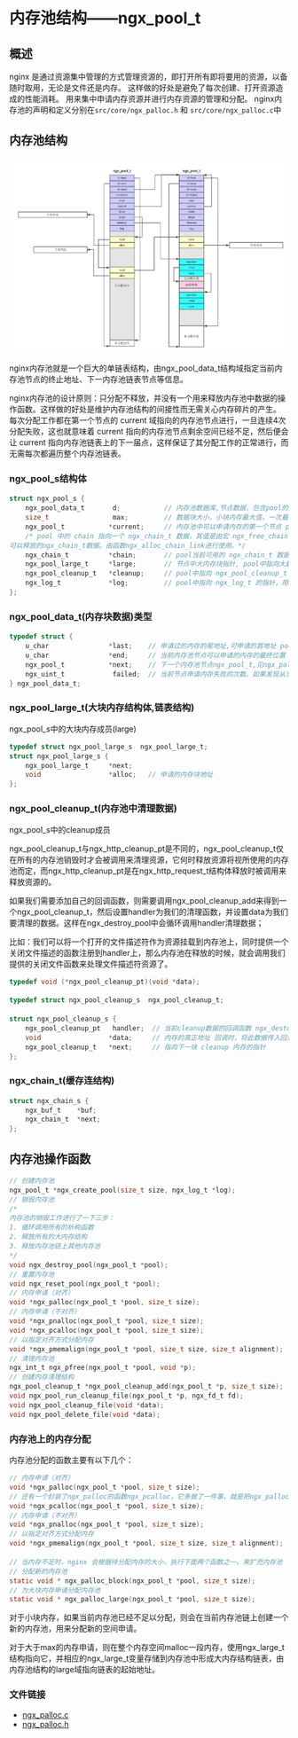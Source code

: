 # 内存池结构——ngx_pool_t #

## 概述
nginx 是通过资源集中管理的方式管理资源的，即打开所有即将要用的资源，以备随时取用，无论是文件还是内存。
这样做的好处是避免了每次创建、打开资源造成的性能消耗。
用来集中申请内存资源并进行内存资源的管理和分配。
nginx内存池的声明和定义分别在`src/core/ngx_palloc.h` 和 `src/core/ngx_palloc.c`中

## 内存池结构

![内存池结构](https://raw.githubusercontent.com/dyike/read_code_of_nginx/master/images/ngx_pool_t.png)

nginx内存池就是一个巨大的单链表结构，由ngx_pool_data_t结构域指定当前内存池节点的终止地址、下一内存池链表节点等信息。

nginx内存池的设计原则：只分配不释放，并没有一个用来释放内存池中数据的操作函数。这样做的好处是维护内存池结构的间接性而无需关心内存碎片的产生。
每次分配工作都在第一个节点的 current 域指向的内存池节点进行，一旦连续4次分配失败，这也就意味着 current 指向的内存池节点剩余空间已经不足，然后便会让 current 指向内存池链表上的下一届点，这样保证了其分配工作的正常进行，而无需每次都遍历整个内存池链表。

### ngx_pool_s结构体
```c
struct ngx_pool_s {
    ngx_pool_data_t       d;           // 内存池数据库,节点数据，包含pool的数据区指针的结构体 pool->d.last ~ pool->d.end 中的内存区便是可用数据区
    size_t                max;         // 数据块大小，小块内存最大值，一次最多从pool中开辟的最大空间
    ngx_pool_t           *current;     // 内存池中可以申请内存的第一个节点 pool当前正在pool的指针 current 永远指向此pool的开始地址。(current的意思是当前的pool地址)
    /* pool 中的 chain 指向一个 ngx_chain_t 数据，其值是由宏 ngx_free_chain 进行赋予的，指向之前用完了的，
可以释放的ngx_chain_t数据。由函数ngx_alloc_chain_link进行使用。*/
    ngx_chain_t          *chain;       // pool当前可用的 ngx_chain_t 数据，注意：由 ngx_free_chain 赋值   ngx_alloc_chain_link
    ngx_pool_large_t     *large;       // 节点中大内存块指针, pool中指向大数据快的指针（大数据快是指 size > max 的数据块）
    ngx_pool_cleanup_t   *cleanup;     // pool中指向 ngx_pool_cleanup_t 数据块的指针 //cleanup在ngx_pool_cleanup_add赋值
    ngx_log_t            *log;         // pool中指向 ngx_log_t 的指针，用于写日志的ngx_event_accept会赋值
};
```
### ngx_pool_data_t(内存块数据)类型
```c
typedef struct {
    u_char               *last;    // 申请过的内存的尾地址,可申请的首地址 pool->d.last ~ pool->d.end 中的内存区便是可用数据区。
    u_char               *end;     // 当前内存池节点可以申请的内存的最终位置
    ngx_pool_t           *next;    // 下一个内存池节点ngx_pool_t,见ngx_palloc_block
    ngx_uint_t            failed;  // 当前节点申请内存失败的次数。如果发现从当前pool中分配内存失败四次，则使用下一个pool,见ngx_palloc_block
} ngx_pool_data_t;
```

### ngx_pool_large_t(大块内存结构体,链表结构)

ngx_pool_s中的大块内存成员(large)

```c
typedef struct ngx_pool_large_s  ngx_pool_large_t;
struct ngx_pool_large_s {
    ngx_pool_large_t     *next;
    void                 *alloc;   // 申请的内存块地址
};
```

### ngx_pool_cleanup_t(内存池中清理数据)

ngx_pool_s中的cleanup成员

ngx_pool_cleanup_t与ngx_http_cleanup_pt是不同的，ngx_pool_cleanup_t仅在所有的内存池销毁时才会被调用来清理资源，它何时释放资源将视所使用的内存池而定，而ngx_http_cleanup_pt是在ngx_http_request_t结构体释放时被调用来释放资源的。

如果我们需要添加自己的回调函数，则需要调用ngx_pool_cleanup_add来得到一个ngx_pool_cleanup_t，然后设置handler为我们的清理函数，并设置data为我们要清理的数据。这样在ngx_destroy_pool中会循环调用handler清理数据；

比如：我们可以将一个打开的文件描述符作为资源挂载到内存池上，同时提供一个关闭文件描述的函数注册到handler上，那么内存池在释放的时候，就会调用我们提供的关闭文件函数来处理文件描述符资源了。

```c
typedef void (*ngx_pool_cleanup_pt)(void *data);

typedef struct ngx_pool_cleanup_s  ngx_pool_cleanup_t;

struct ngx_pool_cleanup_s {
    ngx_pool_cleanup_pt   handler;  // 当前cleanup数据的回调函数 ngx_destory_pool中执行
    void                 *data;     // 内存的真正地址 回调时，将此数据传入回调函数；  ngx_pool_cleanup_add中开辟空间
    ngx_pool_cleanup_t   *next;     // 指向下一块 cleanup 内存的指针
};
```


### ngx_chain_t(缓存连结构)
```c
struct ngx_chain_s {
    ngx_buf_t    *buf;
    ngx_chain_t  *next;
};
```


## 内存池操作函数

```c
// 创建内存池
ngx_pool_t *ngx_create_pool(size_t size, ngx_log_t *log);
// 销毁内存池
/*
内存池的销毁工作进行了一下三步：
1. 循环调用所有的析构函数
2. 释放所有的大内存结构
3. 释放内存池链上其他内存池
*/
void ngx_destroy_pool(ngx_pool_t *pool);
// 重置内存池
void ngx_reset_pool(ngx_pool_t *pool);
// 内存申请（对齐）
void *ngx_palloc(ngx_pool_t *pool, size_t size);
// 内存申请（不对齐）
void *ngx_pnalloc(ngx_pool_t *pool, size_t size);
void *ngx_pcalloc(ngx_pool_t *pool, size_t size);
// 以指定对齐方式分配内存
void *ngx_pmemalign(ngx_pool_t *pool, size_t size, size_t alignment);
// 清理内存池
ngx_int_t ngx_pfree(ngx_pool_t *pool, void *p);
// 创建内存清理结构
ngx_pool_cleanup_t *ngx_pool_cleanup_add(ngx_pool_t *p, size_t size);
void ngx_pool_run_cleanup_file(ngx_pool_t *p, ngx_fd_t fd);
void ngx_pool_cleanup_file(void *data);
void ngx_pool_delete_file(void *data);

```

### 内存池上的内存分配
内存池分配的函数主要有以下几个：
```c
// 内存申请（对齐）
void *ngx_palloc(ngx_pool_t *pool, size_t size);
// 还有一个封装了ngx_palloc的函数ngx_pcalloc，它多做了一件事，就是把ngx_palloc申请到的内存块全部置为0，虽然，多数情况下更适合用ngx_pcalloc来分配内存。
void *ngx_pcalloc(ngx_pool_t *pool, size_t size);
// 内存申请（不对齐）
void *ngx_pnalloc(ngx_pool_t *pool, size_t size);
// 以指定对齐方式分配内存
void *ngx_pmemalign(ngx_pool_t *pool, size_t size, size_t alignment);

// 当内存不足时，nginx 会根据待分配内存的大小，执行下面两个函数之一，来扩充内存池
// 分配新的内存池
static void * ngx_palloc_block(ngx_pool_t *pool, size_t size);
// 为大块内存申请分配内存池
static void * ngx_palloc_large(ngx_pool_t *pool, size_t size);
```
对于小块内存，如果当前内存池已经不足以分配，则会在当前内存池链上创建一个新的内存池，用来分配新的空间申请。

对于大于max的内存申请，则在整个内存空间malloc一段内存，使用ngx_large_t结构指向它，并相应的ngx_large_t变量存储到内存池中形成大内存结构链表，由内存池结构的large域指向链表的起始地址。


### 文件链接

* [ngx_palloc.c](../nginx-1.15.8/src/core/ngx_palloc.c)
* [ngx_palloc.h](../nginx-1.15.8/src/core/ngx_palloc.h)